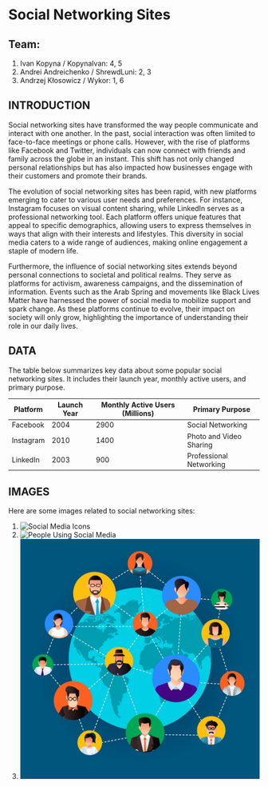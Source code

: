 # Social Networking Sites

## Team:
1. Ivan Kopyna / KopynaIvan: 4, 5
2. Andrei Andreichenko / ShrewdLuni: 2, 3
3. Andrzej Kłosowicz / Wykor: 1, 6

## INTRODUCTION

Social networking sites have transformed the way people communicate and interact with one another. In the past, social interaction was often limited to face-to-face meetings or phone calls. However, with the rise of platforms like Facebook and Twitter, individuals can now connect with friends and family across the globe in an instant. This shift has not only changed personal relationships but has also impacted how businesses engage with their customers and promote their brands.

The evolution of social networking sites has been rapid, with new platforms emerging to cater to various user needs and preferences. For instance, Instagram focuses on visual content sharing, while LinkedIn serves as a professional networking tool. Each platform offers unique features that appeal to specific demographics, allowing users to express themselves in ways that align with their interests and lifestyles. This diversity in social media caters to a wide range of audiences, making online engagement a staple of modern life.

Furthermore, the influence of social networking sites extends beyond personal connections to societal and political realms. They serve as platforms for activism, awareness campaigns, and the dissemination of information. Events such as the Arab Spring and movements like Black Lives Matter have harnessed the power of social media to mobilize support and spark change. As these platforms continue to evolve, their impact on society will only grow, highlighting the importance of understanding their role in our daily lives.

## DATA

The table below summarizes key data about some popular social networking sites. It includes their launch year, monthly active users, and primary purpose.

| Platform   | Launch Year | Monthly Active Users (Millions) | Primary Purpose               |
|------------|-------------|----------------------------------|-------------------------------|
| Facebook   | 2004        | 2900                             | Social Networking             |
| Instagram  | 2010        | 1400                             | Photo and Video Sharing       |
| LinkedIn   | 2003        | 900                              | Professional Networking       |

## IMAGES

Here are some images related to social networking sites:

1. ![Social Media Icons](https://external-content.duckduckgo.com/iu/?u=https%3A%2F%2Fstatic.vecteezy.com%2Fsystem%2Fresources%2Fpreviews%2F000%2F343%2F495%2Foriginal%2Fsocial-media-icon-set-vector.jpg&f=1&nofb=1&ipt=a01fe4d7e77485508c25d27cf49ea275a0156537c51edac873efa2c5882441ba&ipo=images)
2. ![People Using Social Media](https://external-content.duckduckgo.com/iu/?u=https%3A%2F%2Fcff2.earth.com%2Fuploads%2F2021%2F02%2F26123317%2Fshutterstock_13306689503-1-scaled.jpg&f=1&nofb=1&ipt=2ca6e668796efe327588c31ba9f82bd827e56e6cbd639e5d984022ec08674df3&ipo=images)
3. ![Social Media Interaction](IMG/interactions.jpg)
